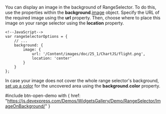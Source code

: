 You can display an image in the background of RangeSelector. To do this, use the properties within the **background**.[image](/api-reference/10%20UI%20Components/dxRangeSelector/1%20Configuration/background/image '/Documentation/ApiReference/UI_Components/dxRangeSelector/Configuration/background/image/') object. Specify the URL of the required image using the **url** property. Then, choose where to place this image on your range selector using the **location** property.

	<!--JavaScript-->
	var rangeSelectorOptions = {
		// ...
		background: {
			image: {
				url: '/Content/images/doc/25_1/ChartJS/flight.png',
				location: 'center'
			}
		}
	};

In case your image does not cover the whole range selector's background, [set up a color](/concepts/05%20UI%20Components/RangeSelector/10%20Visual%20Elements/40%20Background/50%20Setting%20Up%20a%20Color.md '/Documentation/Guide/UI_Components/RangeSelector/Visual_Elements/#Background/Setting_Up_a_Color') for the uncovered area using the **background**.**color** property.

#include btn-open-demo with {
    href: "https://js.devexpress.com/Demos/WidgetsGallery/Demo/RangeSelector/ImageOnBackground/"
}

